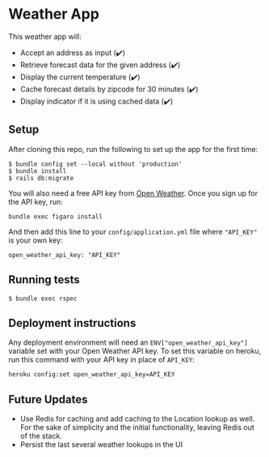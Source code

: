 # Weather App

This weather app will:
* Accept an address as input (:heavy_check_mark:)
* Retrieve forecast data for the given address (:heavy_check_mark:)
* Display the current temperature (:heavy_check_mark:)
* Cache forecast details by zipcode for 30 minutes (:heavy_check_mark:)
* Display indicator if it is using cached data (:heavy_check_mark:)

## Setup

After cloning this repo, run the following to set up the app for the first time:
```
$ bundle config set --local without 'production'
$ bundle install
$ rails db:migrate
```

You will also need a free API key from [Open Weather](https://openweathermap.org/).
Once you sign up for the API key, run:
```
bundle exec figaro install
```

And then add this line to your `config/application.yml` file where `"API_KEY"` is your own key:
```
open_weather_api_key: "API_KEY"
```

## Running tests

```
$ bundle exec rspec
```

## Deployment instructions
Any deployment environment will need an `ENV["open_weather_api_key"]` variable set with your Open Weather API key. To set this variable on heroku, run this command with your API key in place of `API_KEY`:

```
heroku config:set open_weather_api_key=API_KEY
```

## Future Updates
* Use Redis for caching and add caching to the Location lookup as well. For the sake of simplicity and the initial functionality, leaving Redis out of the stack.
* Persist the last several weather lookups in the UI
